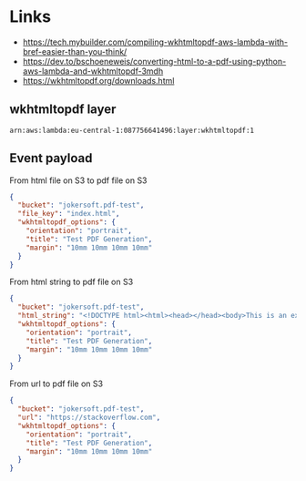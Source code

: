 # Links
- https://tech.mybuilder.com/compiling-wkhtmltopdf-aws-lambda-with-bref-easier-than-you-think/
- https://dev.to/bschoeneweis/converting-html-to-a-pdf-using-python-aws-lambda-and-wkhtmltopdf-3mdh
- https://wkhtmltopdf.org/downloads.html

## wkhtmltopdf layer
`arn:aws:lambda:eu-central-1:087756641496:layer:wkhtmltopdf:1`

## Event payload
From html file on S3 to pdf file on S3 
```json
{
  "bucket": "jokersoft.pdf-test",
  "file_key": "index.html",
  "wkhtmltopdf_options": {
    "orientation": "portrait",
    "title": "Test PDF Generation",
    "margin": "10mm 10mm 10mm 10mm"
  }
}
```

From html string to pdf file on S3
```json
{
  "bucket": "jokersoft.pdf-test",
  "html_string": "<!DOCTYPE html><html><head></head><body>This is an example of a simple HTML page.</body></html>",
  "wkhtmltopdf_options": {
    "orientation": "portrait",
    "title": "Test PDF Generation",
    "margin": "10mm 10mm 10mm 10mm"
  }
}
```

From url to pdf file on S3
```json
{
  "bucket": "jokersoft.pdf-test",
  "url": "https://stackoverflow.com",
  "wkhtmltopdf_options": {
    "orientation": "portrait",
    "title": "Test PDF Generation",
    "margin": "10mm 10mm 10mm 10mm"
  }
}
```
